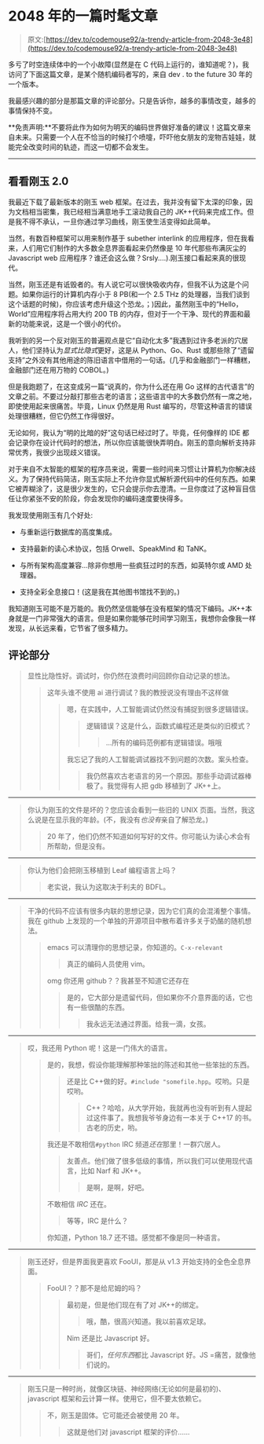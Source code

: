 # 2048 年的一篇时髦文章

> 原文:[https://dev.to/codemouse92/a-trendy-article-from-2048-3e48](https://dev.to/codemouse92/a-trendy-article-from-2048-3e48)

多亏了时空连续体中的一个小故障(显然是在 C 代码上运行的，谁知道呢？)，我访问了下面这篇文章，是某个随机编码者写的，来自 dev . to the future 30 年的一个版本。

我最感兴趣的部分是那篇文章的评论部分。只是告诉你，越多的事情改变，越多的事情保持不变。

**免责声明:**不要将此作为如何为明天的编码世界做好准备的建议！这篇文章来自未来。只需要一个人在不恰当的时候打个喷嚏，吓吓他女朋友的宠物吉娃娃，就能完全改变时间的轨迹，而这一切都不会发生。

* * *

## [](#taking-a-look-at-corundum-20)看看刚玉 2.0

我最近下载了最新版本的刚玉 web 框架。在过去，我并没有留下太深的印象，因为文档相当密集，我已经相当满意地手工滚动我自己的 JK++代码来完成工作。但是我不得不承认，一旦你通过学习曲线，刚玉使生活变得如此简单。

当然，有数百种框架可以用来制作基于 subether interlink 的应用程序，但在我看来，人们用它们制作的大多数全息界面看起来仍然像是 10 年代那些布满灰尘的 Javascript web 应用程序？谁还会这么做？Srsly....).刚玉接口看起来真的很现代。

当然，刚玉还是有诋毁者的。有人说它可以很快吸收内存，但我不认为这是个问题。如果你运行的计算机内存小于 8 PB(和一个 2.5 THz 的处理器，当我们谈到这个话题的时候)，你应该考虑升级这个恐龙。；)因此，虽然刚玉中的“Hello，World”应用程序将占用大约 200 TB 的内存，但对于一个干净、现代的界面和最新的功能来说，这是一个很小的代价。

我听到的另一个反对刚玉的普遍观点是它“自动化太多”我遇到过许多老派的穴居人，他们坚持认为*显式比隐式*更好，这是从 Python、Go、Rust 或那些除了“遗留支持”之外没有其他用途的陈旧语言中借用的一句话。(几乎和金融部门一样糟糕，金融部门还在用万物的 COBOL。)

但是我跑题了，在这变成另一篇“说真的，你为什么还在用 Go 这样的古代语言”的文章之前。不要过分敲打那些古老的语言；这些语言中的大多数仍然有一席之地，即使使用起来很痛苦。毕竟，Linux 仍然是用 Rust 编写的，尽管这种语言的错误处理很糟糕，但它仍然工作得很好。

无论如何，我认为“明的比暗的好”这句话已经过时了。毕竟，任何像样的 IDE 都会记录你在设计代码时的想法，所以你应该能很快弄明白。刚玉的意向解析支持非常优秀，我很少出现歧义错误。

对于来自不太智能的框架的程序员来说，需要一些时间来习惯让计算机为你解决歧义。为了保持代码简洁，刚玉实际上不允许你显式解析源代码中的任何东西。如果它被弄糊涂了，这是很少发生的，它只会提示你去澄清。一旦你度过了这种盲目信任让你紧张不安的阶段，你会发现你的编码速度要快得多。

我发现使用刚玉有几个好处:

*   与重新运行数据库的高度集成。

*   支持最新的读心术协议，包括 Orwell、SpeakMind 和 TaNK。

*   与所有架构高度兼容...除非你想用一些疯狂过时的东西，如英特尔或 AMD 处理器。

*   支持全彩全息接口！(这是我在其他图书馆找不到的。)

我知道刚玉可能不是万能的。我仍然坚信能够在没有框架的情况下编码。JK++本身就是一门非常强大的语言。但是如果你能够花时间学习刚玉，我想你会像我一样发现，从长远来看，它节省了很多精力。

## [](#comments-section)评论部分

> 显性比隐性好。调试时，你仍然在浪费时间回顾你自动记录的想法。
> 
> > 这年头谁不使用 ai 进行调试？我的教授说没有理由不这样做
> > 
> > > 嗯，在实践中，人工智能调试仍然没有捕捉到很多逻辑错误。
> > > 
> > > > 逻辑错误？这是什么，函数式编程还是类似的旧模式？
> > > > 
> > > > > ...所有的编码范例都有逻辑错误。哦哦
> > > 
> > > 我忘记了我的人工智能调试器找不到问题的次数。案头检查。
> > > 
> > > > 我仍然喜欢古老语言的另一个原因。那些手动调试器棒极了。我觉得有人把 gdb 移植到了 JK++上。

* * *

> 你认为刚玉的文件是坏的？您应该会看到一些旧的 UNIX 页面。当然，我这么说是在显示我的年龄。(不，我没有*也没有*亲自了解恐龙。)
> 
> > 20 年了，他们仍然不知道如何写好的文件。你可能认为读心术会有所帮助，但是没有。

* * *

> 你认为他们会把刚玉移植到 Leaf 编程语言上吗？
> 
> > 老实说，我认为这取决于利夫的 BDFL。

* * *

> 干净的代码不应该有很多内联的思想记录，因为它们真的会混淆整个事情。我在 github 上发现的一个单独的开源项目中散布着许多关于奶酪的随机想法。
> 
> > emacs 可以清理你的思想记录，你知道的。`C-x-relevant`
> > 
> > > 真正的编码人员使用 vim。
> > 
> > omg 你还用 github？？我甚至不知道它还存在
> > 
> > > 是的，它大部分是遗留代码，但如果你不介意界面的话，它也有一些很酷的东西。
> > > 
> > > > 我永远无法通过界面。给我一滴，女孩。

* * *

> 哎，我还用 Python 呢！这是一门伟大的语言。
> 
> > 是的，我想，假设你能理解那种笨拙的陈述和其他一些笨拙的东西。
> > 
> > > 还是比 C++做的好。`#include "somefile.hpp`。哎哟。只是哎哟。
> > > 
> > > > C++？哈哈，从大学开始，我就再也没有听到有人提起过这件事了。我想我爷爷身边有一本关于 C++17 的书。古老的历史，哟。
> > 
> > 我还是不敢相信`#python` IRC 频道*还在*那里！一群穴居人。
> > 
> > > 友善点。他们做了很多低级的事情，所以我们可以使用现代语言，比如 Narf 和 JK++。
> > > 
> > > > 是啊，是啊，好吧。
> > 
> > 不敢相信 *IRC* 还在。
> > 
> > > 等等，IRC 是什么？
> > 
> > 你知道，Python 18.7 还不错。感觉都不像是同一种语言。

* * *

> 刚玉还好，但是界面我更喜欢 FooUI，那是从 v1.3 开始支持的全色全息界面。
> 
> > FooUI？？那不是给尼姆的吗？
> > 
> > > 最初是，但是他们现在有了对 JK++的绑定。
> > > 
> > > > 哦，酷，很高兴知道。我以前喜欢足球。
> > > 
> > > Nim 还是比 Javascript 好。
> > > 
> > > > 哥们，*任何东西*都比 Javascript 好。JS =痛苦，就像他们说的。

* * *

> 刚玉只是一种时尚，就像区块链、神经网络(无论如何是最初的)、javascript 框架和云计算一样。使用它，但不要太依赖它。
> 
> > 不，刚玉是固体。它可能还会被使用 20 年。
> > 
> > > 这就是他们对 javascript 框架的评价......